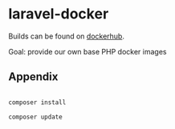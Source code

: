 # laravel-docker

Builds can be found on [dockerhub](https://hub.docker.com/r/herrphon/laravel/).

Goal: provide our own base PHP docker images

## Appendix

``` bash

composer install

composer update

```


